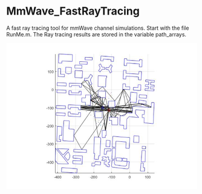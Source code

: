 # MmWave_FastRayTracing
A fast ray tracing tool for mmWave channel simulations.
Start with the file RunMe.m.
The Ray tracing results are stored in the variable path_arrays. 

<img src='result.jpg'>
